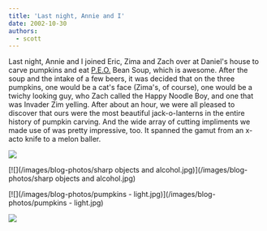 ```yaml
---
title: 'Last night, Annie and I'
date: 2002-10-30
authors:
  - scott
---
```


Last night, Annie and I joined Eric, Zima and Zach over at Daniel's house to carve pumpkins and eat [P.E.O.](http://www.peointernational.org/aboutPEO.html) Bean Soup, which is awesome. After the soup and the intake of a few beers, it was decided that on the three pumpkins, one would be a cat's face (Zima's, of course), one would be a twichy looking guy, who Zach called the Happy Noodle Boy, and one that was Invader Zim yelling. After about an hour, we were all pleased to discover that ours were the most beautiful jack-o-lanterns in the entire history of pumpkin carving. And the wide array of cutting impliments we made use of was pretty impressive, too. It spanned the gamut from an x-acto knife to a melon baller.

[![](/images/blog-photos/cleaning.jpg)](/images/blog-photos/cleaning.jpg)

[![](/images/blog-photos/sharp objects and alcohol.jpg)](/images/blog-photos/sharp objects and alcohol.jpg)

[![](/images/blog-photos/pumpkins - light.jpg)](/images/blog-photos/pumpkins - light.jpg)

[![](/images/blog-photos/pumpkins.jpg)](/images/blog-photos/pumpkins.jpg)
